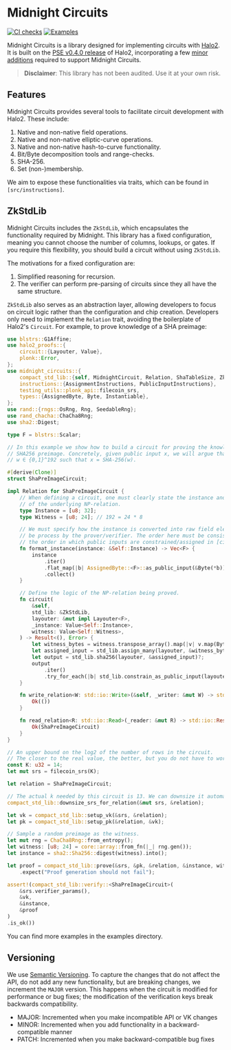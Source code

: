 # Midnight Circuits

[![CI checks](https://github.com/input-output-hk/midnight-circuits/actions/workflows/ci.yml/badge.svg)](https://github.com/input-output-hk/midnight-circuits/actions/workflows/ci.yml)
[![Examples](https://github.com/input-output-hk/midnight-circuits/actions/workflows/examples.yml/badge.svg)](https://github.com/input-output-hk/midnight-circuits/actions/workflows/examples.yml)

Midnight Circuits is a library designed for implementing circuits with [Halo2](https://github.com/zcash/halo2). It is built on the [PSE v0.4.0 release](https://github.com/privacy-scaling-explorations/halo2/releases/tag/v0.4.0) of Halo2, incorporating a few [minor additions](https://github.com/input-output-hk/halo2/commits/dev/) required to support Midnight Circuits.

> **Disclaimer**: This library has not been audited. Use it at your own risk.

## Features

Midnight Circuits provides several tools to facilitate circuit development with Halo2. These include:

1. Native and non-native field operations.
2. Native and non-native elliptic-curve operations.
3. Native and non-native hash-to-curve functionality.
4. Bit/Byte decomposition tools and range-checks.
5. SHA-256.
6. Set (non-)membership.

We aim to expose these functionalities via traits, which can be found in `[src/instructions]`.

## ZkStdLib

Midnight Circuits includes the `ZkStdLib`, which encapsulates the functionality required by Midnight. This library has a fixed configuration, meaning you cannot choose the number of columns, lookups, or gates. If you require this flexibility, you should build a circuit without using `ZkStdLib`.

The motivations for a fixed configuration are:

1. Simplified reasoning for recursion.
2. The verifier can perform pre-parsing of circuits since they all have the same structure.

`ZkStdLib` also serves as an abstraction layer, allowing developers to focus on circuit logic rather than the configuration and chip creation. Developers only need to implement the `Relation` trait, avoiding the boilerplate of Halo2's `Circuit`. For example, to prove knowledge of a SHA preimage:

```rust
use blstrs::G1Affine;
use halo2_proofs::{
    circuit::{Layouter, Value},
    plonk::Error,
};
use midnight_circuits::{
    compact_std_lib::{self, MidnightCircuit, Relation, ShaTableSize, ZkStdLib, ZkStdLibArch},
    instructions::{AssignmentInstructions, PublicInputInstructions},
    testing_utils::plonk_api::filecoin_srs,
    types::{AssignedByte, Byte, Instantiable},
};
use rand::{rngs::OsRng, Rng, SeedableRng};
use rand_chacha::ChaCha8Rng;
use sha2::Digest;

type F = blstrs::Scalar;

// In this example we show how to build a circuit for proving the knowledge of a
// SHA256 preimage. Concretely, given public input x, we will argue that we know
// w ∈ {0,1}^192 such that x = SHA-256(w).

#[derive(Clone)]
struct ShaPreImageCircuit;

impl Relation for ShaPreImageCircuit {
    // When defining a circuit, one must clearly state the instance and the witness
    // of the underlying NP-relation.
    type Instance = [u8; 32];
    type Witness = [u8; 24]; // 192 = 24 * 8

    // We must specify how the instance is converted into raw field elements to
    // be process by the prover/verifier. The order here must be consistent with
    // the order in which public inputs are constrained/assigned in [circuit].
    fn format_instance(instance: &Self::Instance) -> Vec<F> {
        instance
            .iter()
            .flat_map(|b| AssignedByte::<F>::as_public_input(&Byte(*b)))
            .collect()
    }

    // Define the logic of the NP-relation being proved.
    fn circuit(
        &self,
        std_lib: &ZkStdLib,
        layouter: &mut impl Layouter<F>,
        _instance: Value<Self::Instance>,
        witness: Value<Self::Witness>,
    ) -> Result<(), Error> {
        let witness_bytes = witness.transpose_array().map(|v| v.map(Byte));
        let assigned_input = std_lib.assign_many(layouter, &witness_bytes)?;
        let output = std_lib.sha256(layouter, &assigned_input)?;
        output
            .iter()
            .try_for_each(|b| std_lib.constrain_as_public_input(layouter, b))
    }

    fn write_relation<W: std::io::Write>(&self, _writer: &mut W) -> std::io::Result<()> {
        Ok(())
    }

    fn read_relation<R: std::io::Read>(_reader: &mut R) -> std::io::Result<Self> {
        Ok(ShaPreImageCircuit)
    }
}

// An upper bound on the log2 of the number of rows in the circuit.
// The closer to the real value, the better, but you do not have to worry too much.
const K: u32 = 14;
let mut srs = filecoin_srs(K);

let relation = ShaPreImageCircuit;

// The actual k needed by this circuit is 13. We can downsize it automatically.
compact_std_lib::downsize_srs_for_relation(&mut srs, &relation);

let vk = compact_std_lib::setup_vk(&srs, &relation);
let pk = compact_std_lib::setup_pk(&relation, &vk);

// Sample a random preimage as the witness.
let mut rng = ChaCha8Rng::from_entropy();
let witness: [u8; 24] = core::array::from_fn(|_| rng.gen());
let instance = sha2::Sha256::digest(witness).into();

let proof = compact_std_lib::prove(&srs, &pk, &relation, &instance, witness, OsRng)
    .expect("Proof generation should not fail");

assert!(compact_std_lib::verify::<ShaPreImageCircuit>(
    &srs.verifier_params(),
    &vk,
    &instance,
    &proof
)
.is_ok())
```

You can find more examples in the examples directory.

## Versioning

We use [Semantic Versioning](https://semver.org/spec/v2.0.0.html). To capture 
the changes that do not affect the API, do not add any new functionality, but
are breaking changes, we increment the `MAJOR` version. This happens when the 
circuit is modified for performance or bug fixes; the modification of the 
verification keys break backwards compatibility. 

* MAJOR: Incremented when you make incompatible API or VK changes
* MINOR: Incremented when you add functionality in a backward-compatible manner
* PATCH: Incremented when you make backward-compatible bug fixes

